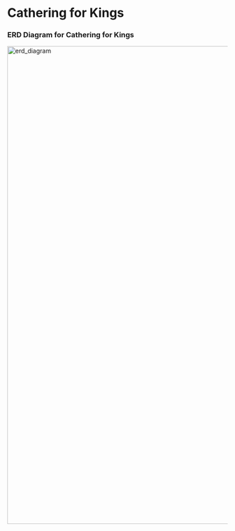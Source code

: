 # Cathering for Kings

### ERD Diagram for Cathering for Kings

<img width="1090" alt="erd_diagram" src="https://user-images.githubusercontent.com/22156333/48663237-19d8f900-ea85-11e8-9ad4-9cdd59c48486.png">
